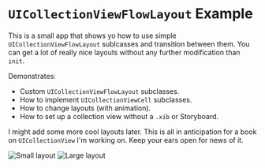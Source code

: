 # `UICollectionViewFlowLayout` Example

This is a small app that shows yo how to use simple `UICollectionViewFlowLayout` sublcasses and transition between them. You can get a lot of really nice layouts without any further modification than `init`.

Demonstrates:
- Custom `UICollectionViewFlowLayout` subclasses.
- How to implement `UICollectionViewCell` subclasses.
- How to change layouts (with animation).
- How to set up a collection view without a `.xib` or Storyboard.

I might add some more cool layouts later. This is all in anticipation for a book on `UICollectionView` I'm working on. Keep your ears open for news of it. 

![Small layout](http://static.ashfurrow.com.s3.amazonaws.com/github/UICollectionViewExampleSmall.png) 
![Large layout](http://static.ashfurrow.com.s3.amazonaws.com/github/UICollectionViewExampleLarge.png) 
